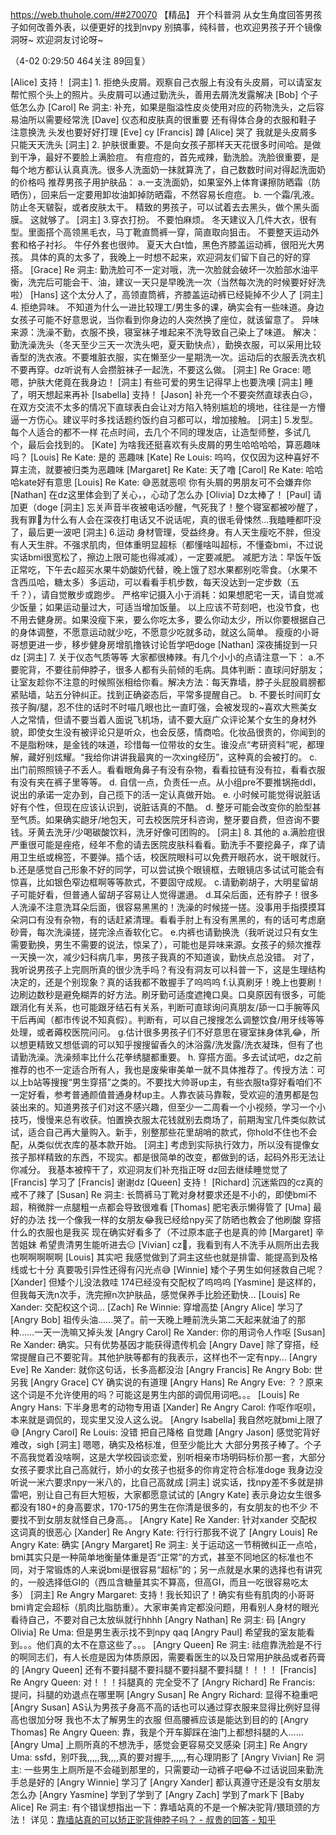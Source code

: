 https://web.thuhole.com/##270070 【精品】
开个科普洞
从女生角度回答男孩子如何改善外表，以便更好的找到nvpy
别搞事，纯科普，也欢迎男孩子开个镜像洞呀~
欢迎洞友讨论呀~

（4-02 0:29:50 464关注 89回复）

[Alice] 支持！
[洞主] 1. 拒绝头皮屑。观察自己衣服上有没有头皮屑，可以请室友帮忙照个头上的照片。头皮屑可以通过勤洗头，善用去屑洗发露解决
[Bob] 个子低怎么办
[Carol] Re 洞主: 补充，如果是脂溢性皮炎使用对应的药物洗头，之后容易油所以需要经常洗
[Dave] 仪态和皮肤真的很重要 还有得体合身的衣服和鞋子 注意换洗 头发也要好好打理
[Eve] cy
[Francis] 蹲
[Alice] 哭了 我就是头皮屑多 只能天天洗头
[洞主] 2. 护肤很重要。不是向女孩子那样天天花很多时间哈。是做到干净，最好不要脸上满脸痘。
有痘痘的，首先戒辣，勤洗脸。洗脸很重要，是每个地方都认认真真洗。很多人洗面奶一抹就算洗了，自己数数时间对得起洗面奶的价格吗
推荐男孩子用护肤品：
a.一支洗面奶，如果室外上体育课擦防晒霜（防晒伤），回来后一定要用卸妆油卸掉防晒霜，不然容易长痘痘。
b. 一个霜/乳液。防止冬天皲裂，或者皮肤太干。
精致的男孩子，可以试着去去黑头，做个黑头面膜。
这就够了。
[洞主] 3.穿衣打扮。
不要怕麻烦。
冬天建议入几件大衣，很有型。里面搭个高领黑毛衣，马丁靴直筒裤一穿，简直取向狙击。
不要整天运动外套和格子衬衫。
牛仔外套也很帅。
夏天大白t恤，黑色齐膝盖运动裤，很阳光大男孩。
具体的真的太多了，我晚上一时想不起来，欢迎洞友们留下自己的好的穿搭。
[Grace] Re 洞主: 勤洗脸可不一定对哦，洗一次脸就会破坏一次脸部水油平衡，洗完后可能会干、油，建议一天只是早晚洗一次（当然每次洗的时候要好好洗啦）
[Hans] 这个太分人了，高领直筒裤，齐膝盖运动裤已经毙掉不少人了
[洞主] 4. 拒绝异味。
不知道为什么一进比较理工/男生多的课，确实会有一些味道。身边女孩子可能不好意思说，当你看到你身边的人突然换了座位，就该留意了。
异味来源：洗澡不勤，衣服不换，寝室袜子堆起来不洗导致自己染上了味道。
解决：勤洗澡洗头（冬天至少三天一次洗头吧，夏天勤快点），勤换衣服，可以采用比较香型的洗衣液。不要堆脏衣服，实在懒至少一星期洗一次。运动后的衣服丢洗衣机不要再穿。dz听说有人会攒脏袜子一起洗，不要这么做。
[洞主] Re Grace: 嗯嗯，护肤大佬竟在我身边！
[洞主] 有些可爱的男生记得早上也要洗噢
[洞主] 睡了，明天想起来再补
[Isabella] 支持！
[Jason] 补充一个不要突然直球表白😥，在双方交流不太多的情况下直球表白会让对方陷入特别尴尬的境地，往往是一方懵逼一方伤心。建议平时多找话题约饭约自习都可以，增加接触。
[洞主] 5.发型。
每个人适合的都不一样
花点时间，去几个不同的理发店，让造型师整，多试几个，最后会找到的。
[Kate] 为啥我还挺喜欢有头皮屑的男生哈哈哈哈，算恶趣味吗？
[Louis] Re Kate: 是的 恶趣味
[Kate] Re Louis: 呜呜，仅仅因为这种喜好不算主流，就要被归类为恶趣味
[Margaret] Re Kate: 天了噜
[Carol] Re Kate: 哈哈哈kate好有意思
[Louis] Re Kate: 😅恶就恶呗  你有头屑的男朋友可不会嫌弃你
[Nathan] 在dz这里体会到了关心，，心动了怎么办
[Olivia] Dz太棒了！
[Paul] 请加更（doge
[洞主] 忘关声音半夜被电话吵醒，气死我了！整个寝室都被吵醒了，我有罪🙈为什么有人会在深夜打电话又不说话呢，真的很毛骨悚然...我瞌睡都吓没了，最后更一波吧
[洞主] 6.运动
身材管理，受益终身。有人天生瘦吃不胖，但没有人天生胖。不强求肌肉，但体重明显超标（都懂啥叫超标，不懂查bmi，不过说实话bmi很宽松了，擦边上限可能也得减减），一定要减肥。
减肥方法：早饭午饭正常吃，下午去c超买水果牛奶酸奶代替，晚上饿了怼水果都别吃零食。（水果不含西瓜哈，糖太多）多运动，可以看看手机步数，每天没达到一定步数（五千？），请自觉散步或跑步。
严格牢记摄入小于消耗：如果想肥宅一天，请自觉减少饭量；如果运动量过大，可适当增加饭量。
以上应该不苛刻吧，也没节食，也不用去健身房。如果没瘦下来，要么你吃太多，要么你动太少，所以你要根据自己的身体调整，不愿意运动就少吃，不愿意少吃就多动，就这么简单。
瘦瘦的小哥哥想更进一步，移步健身房增肌撸铁讨论哲学吧doge
[Nathan] 深夜捕捉到一只dz
[洞主] 7. 关于仪态气质等等
大家都很棒辣。有几个小小的点请注意一下：
a.不要驼背，不要往前伸脖子，很多人都有头前倾的毛病。具体判断：直球问好朋友；让室友趁你不注意的时候照张相给你看。解决方法：每天靠墙，脖子头屁股肩膀都紧贴墙，站五分钟纠正。找到正确姿态后，平常多提醒自己。
b. 不要长时间盯女孩子胸/腿，忍不住的话时不时喵几眼也比一直盯强，会被发现的~喜欢大熊美女人之常情，但请不要当着人面说飞机场，请不要大庭广众评论某个女生的身材外貌，即使女生没有被评论只是听众，也会反感，情商哈。化妆品很贵的，你闻到的不是脂粉味，是金钱的味道，珍惜每一位带妆的女生。谁没点“考研资料”呢，都理解，藏好别炫耀。“我给你讲讲我最爽的一次xing经历”，这种真的会被打的。
c.出门前照照镜子不丢人。看看眼角鼻子有没有杂物，看看拉链有没有拉，看看衣服有没有夹在裤子里等等。
d. 自信一点，负责任一点。从小组pre不要推锅拖ddl，说出的承诺一定办到，自己揽下的活一定认真做开始。
e. 小时候可能觉得说脏话好有个性，但现在应该认识到，说脏话真的不酷。
d. 整牙可能会改变你的脸型甚至气质。如果确实龅牙/地包天，可去校医院牙科咨询，整牙要自费，但咨询不要钱。牙黄去洗牙/少喝碳酸饮料，洗牙好像可团购的。
[洞主] 8. 其他的
a.满脸痘很严重很可能是痤疮，经年不愈的请去医院皮肤科看看。勤洗手不要挖鼻子，痒了请用卫生纸或棉签，不要弹。插个话，校医院眼科可以免费开眼药水，说干眼就行。
b.还是感觉自己形象不好的同学，可以尝试换个眼镜框，去眼镜店多试试可能会有惊喜，比如银色窄边框啊等等款式，不要固守成规。
c.请勤剃胡子，大明星留胡子可能好看，但普通人留胡子容易让人觉得邋遢。
d.耳朵后面，还有脖子！很多人洗澡不注意洗耳朵后面，很容易黑黑的！洗澡的时候搓一搓。没事用手指摸摸耳朵洞口有没有杂物，有的话赶紧清理。看看手肘上有没有黑黑的，有的话可考虑磨砂膏，每次洗澡搓，搓完涂点香软化它。
e.内裤也请勤换洗（我听说过只有女生需要勤换，男生不需要的说法，惊呆了），可能也是异味来源。女孩子的频次推荐一天换一次，减少妇科病几率，男孩子我真的不知道诶，勤快点总没错。
对了，我听说男孩子上完厕所真的很少洗手吗？有没有洞友可以科普一下，这是生理结构决定的，还是个别现象？真的话我都不敢握手了呜呜呜
f.认真刷牙！晚上也要刷！边刷边数秒是避免糊弄的好方法。刷牙勤可适度遮掩口臭。口臭原因有很多，可能跟消化有关系，也可能跟牙结石有关系，判断可直球询问真朋友/舔一口手腕等风干后再闻（都市传说不知真假）。判断有，可以自己搜搜怎么调整饮食/用牙线等等处理，或者薅校医院问问。
g.估计很多男孩子们不好意思在寝室抹身体乳😂，所以想更精致又想低调的可以知乎搜搜留香久的沐浴露/洗发露/洗衣凝珠，但有了也请勤洗澡。洗澡频率比什么花拳绣腿都重要。
h. 穿搭方面。多去试试吧，dz之前推荐的也不一定适合所有人，我也是废柴审美单一就不具体推荐了。传授方法：可以上b站等搜搜“男生穿搭”之类的。不要找大帅哥up主，有些衣服ta穿好看咱们不一定好看，参考普通颜值普通身材up主。人靠衣装马靠鞍，受欢迎的渣男都是包装出来的。知道男孩子们对这不感兴趣，但至少一二周看一个小视频，学习一个小技巧，慢慢来总有收获。怕置换衣服太花钱就别去商场了，前期淘宝几件类似款试试，适合自己再大量购入。新手，别整那些花里胡哨的款式，你hold不住也不会配，从类似优衣库的基本款开始。
[洞主] 考虑到实际执行效力，所以没有提像女孩子那样精致的东西，不现实。都是很简单的改变，都做到的话，起码外形无法让你减分。
我基本被榨干了，欢迎洞友们补充指正呀
dz回去继续睡觉觉了
[Francis] 学习了
[Francis] 谢谢dz
[Queen] 支持！
[Richard] 沉迷紫四的cz真的戒不了辣了
[Susan] Re 洞主: 长筒裤马丁靴对身材要求还是不小的，即使bmi不超，稍微胖一点腿粗一点都会导致很难看
[Thomas] 肥宅表示懒得管了
[Uma] 最好的办法 找一个像我一样的女朋友😂我已经给npy买了防晒也教会了他刷酸  穿搭什么的衣服也是我买 现在确实好看多了（不过原本底子也是真的帅
[Margaret] 辛苦姐妹 希望贵清男生能听进去😑
[Vivian] cz👨，我看到有人不洗手从厕所出去我也啊啊啊啊啊
[Louis] 其实吧 我感觉做到了洞主这些也就是排雷、能提高到及格线或七十分  真要吸引异性还得有闪光点😅
[Winnie] 矮个子男生如何拯救自己呢？
[Xander] 但矮个儿没法救哇 174已经没有交配权了呜呜呜
[Yasmine] 是这样的，但我每天洗n次手，洗完擦n次护肤品，感觉保养手比脸还勤快...
[Louis] Re Xander: 交配权这个词…
[Zach] Re Winnie: 穿增高垫
[Angry Alice] 学习了
[Angry Bob] 祖传头油……哭了。前一天晚上睡前洗头第二天起来就油了的那种……一天一洗嘛又掉头发
[Angry Carol] Re Xander: 你的用词令人作呕
[Susan] Re Xander: 确实。只有优势基因才能获得遗传机会
[Angry Dave] 除了穿搭，经常提醒自己不要驼背。其他护肤等都有的我表示，这样也不一定有npy...
[Angry Eve] Re Xander: 就你这句话，长多高都没治
[Angry Francis] Re Angry Bob: 世另我
[Angry Grace] CY 确实说的有道理
[Angry Hans] Re Angry Eve: ？？原来这个词是不允许使用的吗？可能这是男生内部的调侃用词吧。。。
[Louis] Re Angry Hans: 下半身思考的动物专用语
[Xander] Re Angry Carol: 作呕作呕呗，本来就是调侃的，现实里又没人这么说。
[Angry Isabella] 我自然吃就bmi上限了 😅
[Angry Carol] Re Louis: 没错 把自己降格 自觉趣
[Angry Jason] 感觉驼背好难改，sigh
[洞主] 嗯嗯，确实及格标准，但至少能比大
大部分男孩子棒了。个子不高我觉着没啥啊，这是大学校园谈恋爱，别听相亲市场明码标价那一套，大部分女孩子要求比自己高就行，娇小的女孩子也挺多的你肯定符合标准doge 
我身边没听说一米六要求npy一米八的，比自己高就成
[洞主] 说实话，找npy差不多就是排雷吧，别让自己有巨大短板，大家都愿意试试的
[Angry Kate] 表示身边女生很多都没有180+的身高要求，170-175的男生在你清是很多的，有女朋友的也不少  不要找不到女朋友就怪自己身高。。
[Angry Kate] Re Xander: 针对xander  交配权这词真的很恶心
[Xander] Re Angry Kate: 行行行那我不说了
[Angry Louis] Re Angry Kate: 确实
[Angry Margaret] Re 洞主: 关于运动这一节稍微纠正一点哈，bmi其实只是一种简单地衡量体重是否“正常”的方式，甚至不同地区的标准也不同，对于常锻炼的人来说bmi是很容易“超标”的；另一点就是水果的选择也有讲究的，一般选择低GI的（西瓜含糖量其实不算高，但高GI，而且一吃很容易吃太多）
[洞主] Re Angry Margaret: 支持！我长知识了！确实有些有肌肉的小哥哥bmi肯定会超标（肌肉比脂肪重）。大家审美肯定都没问题，用看别人身材的眼光看待自己，不要对自己太放纵就行hhhh
[Angry Nathan] Re 洞主: 码
[Angry Olivia] Re Uma: 但是男生表示找不到npy qaq
[Angry Paul] 希望我的室友能看到。。。他们真的太不在意这些了。。。
[Angry Queen] Re 洞主: 祛痘靠洗脸是不行的啊同志们，有人长痘是因为体质原因，需要看医生的以及日常用护肤品或者药膏的
[Angry Queen] 还有不要抖腿不要抖腿不要抖腿不要抖腿！！！！
[Francis] Re Angry Queen: 对！！！抖腿真的 完全受不了
[Angry Richard] Re Francis: 提问，抖腿的劝退点在哪里啊
[Angry Susan] Re Angry Richard: 显得不稳重吧
[Angry Susan] AS认为男孩子身高不高的话也可以通过穿衣服来显得比例好显得高也很加分呀 我也不太了解男生的衣服 但高腰裤应该是能达到目的的
[Angry Thomas] Re Angry Queen: 靠，我是个开车脚踩在油门上都想抖腿的人……
[Angry Uma] 上厕所真的不想洗手，感觉会更容易交叉感染
[洞主] Re Angry Uma: ssfd，别吓我,,,,,我,,,,真的要对握手,,,,,,有心理阴影了
[Angry Vivian] Re 洞主: 一些男生上厕所是不会碰到那里的，只需要动一动裤子吧😂不过话说回来勤洗手总是好的
[Angry Winnie] 学习了
[Angry Xander] 都认真遵守还是没有女朋友怎么办
[Angry Yasmine] 学到了学到了
[Angry Zach] 学到了mark下
[Baby Alice] Re 洞主: 有个错误想指出一下：靠墙站真的不是一个解决驼背/猥琐颈的方法！
详见：[靠墙站真的可以矫正驼背伸脖子吗？ - 叔贵的回答 - 知乎](https://www.zhihu.com/question/347554066/answer/1104065630)